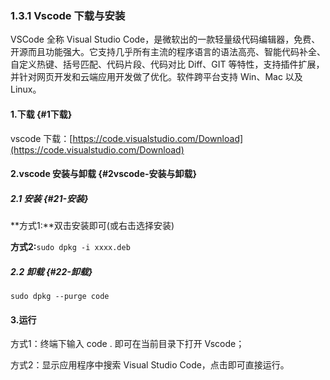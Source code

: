 ### 1.3.1 Vscode 下载与安装

VSCode 全称 Visual Studio Code，是微软出的一款轻量级代码编辑器，免费、开源而且功能强大。它支持几乎所有主流的程序语言的语法高亮、智能代码补全、自定义热键、括号匹配、代码片段、代码对比 Diff、GIT 等特性，支持插件扩展，并针对网页开发和云端应用开发做了优化。软件跨平台支持 Win、Mac 以及 Linux。

#### 1.下载 {#1下载}

vscode 下载：[https://code.visualstudio.com/Download](https://code.visualstudio.com/Download)

#### 2.vscode 安装与卸载 {#2vscode-安装与卸载}

##### 2.1 安装 {#21-安装}

**方式1:**双击安装即可\(或右击选择安装\)

**方式2:**`sudo dpkg -i xxxx.deb`

##### 2.2 卸载 {#22-卸载}

```
sudo dpkg --purge code
```

#### 3.运行

方式1：终端下输入 code . 即可在当前目录下打开 Vscode；

方式2：显示应用程序中搜索 Visual Studio Code，点击即可直接运行。

